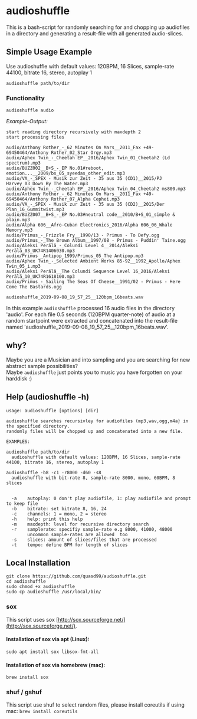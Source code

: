 # audioshuffle

This is a bash-script for randomly searching for and chopping up audiofiles in a directory and generating a result-file with all generated audio-slices.

## Simple Usage Example

Use audioshuffle with default values: 120BPM, 16 Slices, sample-rate 44100, bitrate 16, stereo, autoplay 1

`audioshuffle path/to/dir`

### Functionality

`audioshuffle audio`<br>

*Example-Output:*
```
start reading directory recursively with maxdepth 2
start processing files

audio/Anthony Rother_-_62 Minutes On Mars__2011_Fax +49-69450464/Anthony Rother_02_Star Orgy.mp3
audio/Aphex Twin_-_Cheetah EP__2016/Aphex Twin_01_Cheetah2 (Ld spectrum).mp3
audio/BUZZ002__B+S_-_EP No.01#reboot, emotion...__2009/bs_05_syeedas_other_edit.mp3
audio/VA_-_SPEX - Musik zur Zeit - 35 aus 35 (CD1)__2015/PJ Harvey_03_Down By The Water.mp3
audio/Aphex Twin_-_Cheetah EP__2016/Aphex Twin_04_Cheetah2 ms800.mp3
audio/Anthony Rother_-_62 Minutes On Mars__2011_Fax +49-69450464/Anthony Rother_07_Alpha Cephei.mp3
audio/VA_-_SPEX - Musik zur Zeit - 35 aus 35 (CD2)__2015/Der Plan_16_Gummitwist.mp3
audio/BUZZ007__B+S_-_EP No.03#neutral code__2010/B+S_01_simple & plain.mp3
audio/Alpha 606__Afro-Cuban Electronics_2016/Alpha 606_06_Whale Memory.mp3
audio/Primus_-_Frizzle Fry__1990/13 - Primus - To Defy.ogg
audio/Primus_-_The Brown Album__1997/08 - Primus - Puddin' Taine.ogg
audio/Aleksi Perälä_-_Colundi Level 4__2014/Aleksi Perälä_03_UK74R1406030.mp3
audio/Primus__Antipop_1999/Primus_05_The Antipop.mp3
audio/Aphex Twin_-_Selected Ambient Works 85-92__1992_Apollo/Aphex Twin_05_i.mp3
audio/Aleksi Perälä__The Colundi Sequence Level 16_2016/Aleksi Perälä_10_UK74R1618100.mp3
audio/Primus_-_Sailing The Seas Of Cheese__1991/02 - Primus - Here Come The Bastards.ogg

audioshuffle_2019-09-08_19_57_25__120bpm_16beats.wav
```

In this example `audioshuffle` processed 16 audio files in the directory 'audio'. 
For each file 0.5 seconds (120BPM quarter-note) of audio at a random startpoint were extracted and
concatenated into the result-file named 'audioshuffle_2019-09-08_19_57_25__120bpm_16beats.wav'.

## why?
Maybe you are a Musician and into sampling and you are searching for new abstract sample possibilities?<br>
Maybe `audioshuffle` just points you to music you have forgotten on your harddisk :)

## Help (audioshuffle -h)
```
usage: audioshuffle [options] [dir]

audioshuffle searches recursivley for audiofiles (mp3,wav,ogg,m4a} in the specified directory.
randomly files will be chopped up and concatenated into a new file.

EXAMPLES:

audioshuffle path/to/dir
  audioshuffle with default values: 120BPM, 16 Slices, sample-rate 44100, bitrate 16, stereo, autoplay 1

audioshuffle -b8 -c1 -r8000 -d60 -s8
  audioshuffle with bit-rate 8, sample-rate 8000, mono, 60BPM, 8 slices


  -a	autoplay: 0 don't play audiofile, 1: play audiofile and prompt to keep file
  -b	bitrate: set bitrate 8, 16, 24
  -c	channels: 1 = mono, 2 = stereo
  -h	help: print this help
  -m	maxdepth: level for recursive directory search
  -r	samplerate: specifiy sample-rate e.g 8000, 41000, 48000
      	uncommon sample-rates are allowed  too
  -s	slices: amount of slices/files that are processed
  -t	tempo: define BPM for length of slices

```

## Local Installation
```
git clone https://github.com/quasd99/audioshuffle.git
cd audioshuffle
sudo chmod +x audioshuffle
sudo cp audioshuffle /usr/local/bin/
```

### sox
This script uses sox [http://sox.sourceforge.net/](http://sox.sourceforge.net/).

#### Installation of sox via apt (Linux):
`sudo apt install sox libsox-fmt-all`

#### Installation of sox via homebrew (mac):
`brew install sox`

### shuf / gshuf
This script use shuf to select random files, please install coreutils if using mac:
`brew install coreutils`

